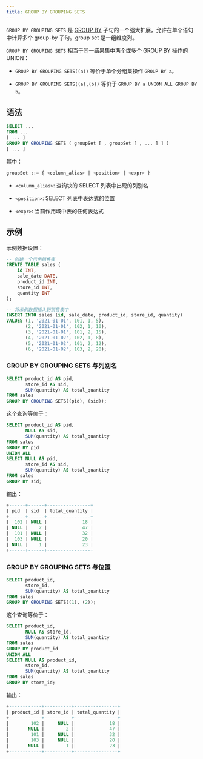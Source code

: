 ```yaml
---
title: GROUP BY GROUPING SETS
---
```


`GROUP BY GROUPING SETS` 是 [GROUP BY](index.md) 子句的一个强大扩展，允许在单个语句中计算多个 group-by 子句。group set 是一组维度列。

`GROUP BY GROUPING SETS` 相当于同一结果集中两个或多个 GROUP BY 操作的 UNION：

- `GROUP BY GROUPING SETS((a))` 等价于单个分组集操作 `GROUP BY a`。

- `GROUP BY GROUPING SETS((a),(b))` 等价于 `GROUP BY a UNION ALL GROUP BY b`。

## 语法

```sql
SELECT ...
FROM ...
[ ... ]
GROUP BY GROUPING SETS ( groupSet [ , groupSet [ , ... ] ] )
[ ... ]
```

其中：
```sql
groupSet ::= { <column_alias> | <position> | <expr> }
```

- `<column_alias>`: 查询块的 SELECT 列表中出现的列别名

- `<position>`: SELECT 列表中表达式的位置

- `<expr>`: 当前作用域中表的任何表达式

## 示例

示例数据设置：
```sql
-- 创建一个示例销售表
CREATE TABLE sales (
    id INT,
    sale_date DATE,
    product_id INT,
    store_id INT,
    quantity INT
);

-- 将示例数据插入到销售表中
INSERT INTO sales (id, sale_date, product_id, store_id, quantity)
VALUES (1, '2021-01-01', 101, 1, 5),
       (2, '2021-01-01', 102, 1, 10),
       (3, '2021-01-01', 101, 2, 15),
       (4, '2021-01-02', 102, 1, 8),
       (5, '2021-01-02', 101, 2, 12),
       (6, '2021-01-02', 103, 2, 20);
```

### GROUP BY GROUPING SETS 与列别名

```sql
SELECT product_id AS pid,
       store_id AS sid,
       SUM(quantity) AS total_quantity
FROM sales
GROUP BY GROUPING SETS((pid), (sid));
```

这个查询等价于：

```sql
SELECT product_id AS pid,
       NULL AS sid,
       SUM(quantity) AS total_quantity
FROM sales
GROUP BY pid
UNION ALL
SELECT NULL AS pid,
       store_id AS sid,
       SUM(quantity) AS total_quantity
FROM sales
GROUP BY sid;
```

输出：
```sql
+------+------+----------------+
| pid  | sid  | total_quantity |
+------+------+----------------+
|  102 | NULL |             18 |
| NULL |    2 |             47 |
|  101 | NULL |             32 |
|  103 | NULL |             20 |
| NULL |    1 |             23 |
+------+------+----------------+
```

### GROUP BY GROUPING SETS 与位置

```sql
SELECT product_id,
       store_id,
       SUM(quantity) AS total_quantity
FROM sales
GROUP BY GROUPING SETS((1), (2));
```

这个查询等价于：

```sql
SELECT product_id,
       NULL AS store_id,
       SUM(quantity) AS total_quantity
FROM sales
GROUP BY product_id
UNION ALL
SELECT NULL AS product_id,
       store_id,
       SUM(quantity) AS total_quantity
FROM sales
GROUP BY store_id;
```

输出：
```sql
+------------+----------+----------------+
| product_id | store_id | total_quantity |
+------------+----------+----------------+
|        102 |     NULL |             18 |
|       NULL |        2 |             47 |
|        101 |     NULL |             32 |
|        103 |     NULL |             20 |
|       NULL |        1 |             23 |
+------------+----------+----------------+
```